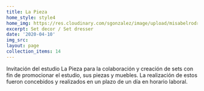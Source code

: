 ```yaml
---
title: La Pieza
home_style: style4
home_img: https://res.cloudinary.com/sgonzalez/image/upload/misabelrodriguez/la-pieza/thumbnail.png
excerpt: Set decor / Set dresser
date: '2020-04-10'
img_src: 
layout: page
collection_items: 14
---
```

Invitación del estudio La Pieza para la colaboración y creación de sets con fin de promocionar el estudio, sus piezas y muebles. La realización de estos fueron concebidos y realizados en un plazo de un día en horario laboral.